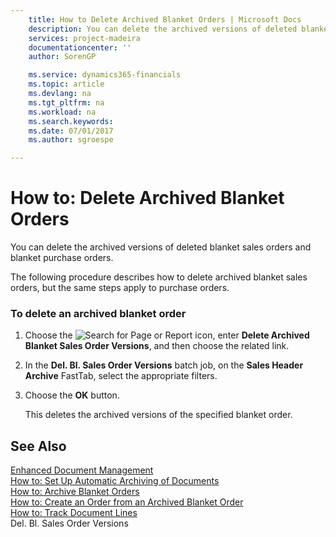 ```yaml
---
    title: How to Delete Archived Blanket Orders | Microsoft Docs
    description: You can delete the archived versions of deleted blanket sales orders and blanket purchase orders.
    services: project-madeira
    documentationcenter: ''
    author: SorenGP

    ms.service: dynamics365-financials
    ms.topic: article
    ms.devlang: na
    ms.tgt_pltfrm: na
    ms.workload: na
    ms.search.keywords:
    ms.date: 07/01/2017
    ms.author: sgroespe

---
```

# How to: Delete Archived Blanket Orders
You can delete the archived versions of deleted blanket sales orders and blanket purchase orders.  
  
 The following procedure describes how to delete archived blanket sales orders, but the same steps apply to purchase orders.  
  
### To delete an archived blanket order  
  
1.  Choose the ![Search for Page or Report](media/ui-search/search_small.png "Search for Page or Report icon") icon, enter **Delete Archived Blanket Sales Order Versions**, and then choose the related link.  
  
2.  In the **Del. Bl. Sales Order Versions** batch job, on the **Sales Header Archive** FastTab, select the appropriate filters.  
  
3.  Choose the **OK** button.  
  
     This deletes the archived versions of the specified blanket order.  
  
## See Also  
 [Enhanced Document Management](enhanced-document-management.md)   
 [How to: Set Up Automatic Archiving of Documents](how-to-set-up-automatic-archiving-of-documents.md)   
 [How to: Archive Blanket Orders](how-to-archive-blanket-orders.md)   
 [How to: Create an Order from an Archived Blanket Order](how-to-create-an-order-from-an-archived-blanket-order.md)   
 [How to: Track Document Lines](how-to-track-document-lines.md)   
 Del. Bl. Sales Order Versions